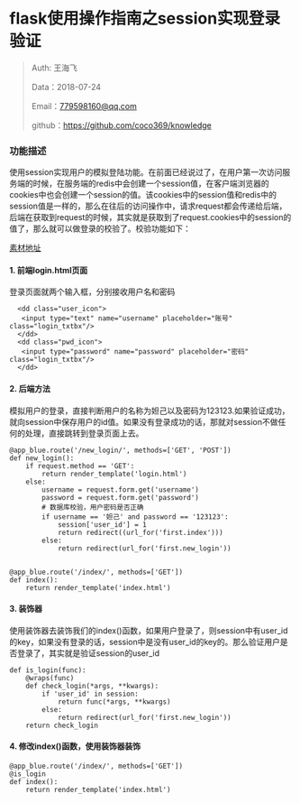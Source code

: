 

# flask使用操作指南之session实现登录验证

>Auth: 王海飞
>
>Data：2018-07-24
>
>Email：779598160@qq.com
>
>github：https://github.com/coco369/knowledge 


### 功能描述

使用session实现用户的模拟登陆功能。在前面已经说过了，在用户第一次访问服务端的时候，在服务端的redis中会创建一个session值，在客户端浏览器的cookies中也会创建一个session的值。该cookies中的session值和redis中的session值是一样的，那么在往后的访问操作中，请求request都会传递给后端，后端在获取到request的时候，其实就是获取到了request.cookies中的session的值了，那么就可以做登录的校验了。校验功能如下：

[素材地址](code/第二天素材)

#### 1. 前端login.html页面

登录页面就两个输入框，分别接收用户名和密码

	  <dd class="user_icon">
	   <input type="text" name="username" placeholder="账号" class="login_txtbx"/>
	  </dd>
	  <dd class="pwd_icon">
	   <input type="password" name="password" placeholder="密码" class="login_txtbx"/>
	  </dd>


#### 2. 后端方法

模拟用户的登录，直接判断用户的名称为妲己以及密码为123123.如果验证成功，就向session中保存用户的id值。如果没有登录成功的话，那就对session不做任何的处理，直接跳转到登录页面上去。

	@app_blue.route('/new_login/', methods=['GET', 'POST'])
	def new_login():
	    if request.method == 'GET':
	        return render_template('login.html')
	    else:
	        username = request.form.get('username')
	        password = request.form.get('password')
	        # 数据库校验，用户密码是否正确
	        if username == '妲己' and password == '123123':
	            session['user_id'] = 1
	            return redirect((url_for('first.index')))
	        else:
	            return redirect(url_for('first.new_login'))
	
	
	@app_blue.route('/index/', methods=['GET'])
	def index():
	    return render_template('index.html')

#### 3. 装饰器

使用装饰器去装饰我们的index()函数，如果用户登录了，则session中有user_id的key，如果没有登录的话，session中是没有user_id的key的。那么验证用户是否登录了，其实就是验证session的user_id

	def is_login(func):
	    @wraps(func)
	    def check_login(*args, **kwargs):
	        if 'user_id' in session:
	            return func(*args, **kwargs)
	        else:
	            return redirect(url_for('first.new_login'))
	    return check_login

#### 4. 修改index()函数，使用装饰器装饰

	@app_blue.route('/index/', methods=['GET'])
	@is_login
	def index():
	    return render_template('index.html')